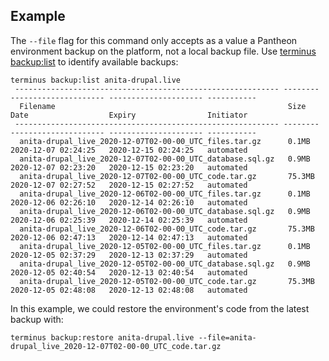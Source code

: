 
## Example

The `--file` flag for this command only accepts as a value a Pantheon environment backup on the platform, not a local backup file.
Use [terminus backup:list](/guides/terminus/commands/backup-list) to identify available backups:

```bash{outputLines: 2-13}
terminus backup:list anita-drupal.live
 ----------------------------------------------------------- -------- --------------------- --------------------- -----------
  Filename                                                    Size     Date                  Expiry                Initiator  
 ----------------------------------------------------------- -------- --------------------- --------------------- -----------
  anita-drupal_live_2020-12-07T02-00-00_UTC_files.tar.gz      0.1MB    2020-12-07 02:24:25   2020-12-15 02:24:25   automated  
  anita-drupal_live_2020-12-07T02-00-00_UTC_database.sql.gz   0.9MB    2020-12-07 02:23:20   2020-12-15 02:23:20   automated  
  anita-drupal_live_2020-12-07T02-00-00_UTC_code.tar.gz       75.3MB   2020-12-07 02:27:52   2020-12-15 02:27:52   automated  
  anita-drupal_live_2020-12-06T02-00-00_UTC_files.tar.gz      0.1MB    2020-12-06 02:26:10   2020-12-14 02:26:10   automated  
  anita-drupal_live_2020-12-06T02-00-00_UTC_database.sql.gz   0.9MB    2020-12-06 02:25:39   2020-12-14 02:25:39   automated  
  anita-drupal_live_2020-12-06T02-00-00_UTC_code.tar.gz       75.3MB   2020-12-06 02:47:13   2020-12-14 02:47:13   automated  
  anita-drupal_live_2020-12-05T02-00-00_UTC_files.tar.gz      0.1MB    2020-12-05 02:37:29   2020-12-13 02:37:29   automated  
  anita-drupal_live_2020-12-05T02-00-00_UTC_database.sql.gz   0.9MB    2020-12-05 02:40:54   2020-12-13 02:40:54   automated  
  anita-drupal_live_2020-12-05T02-00-00_UTC_code.tar.gz       75.3MB   2020-12-05 02:48:08   2020-12-13 02:48:08   automated
```

In this example, we could restore the environment's code from the latest backup with:

```bash{promptUser: user}
terminus backup:restore anita-drupal.live --file=anita-drupal_live_2020-12-07T02-00-00_UTC_code.tar.gz
```
